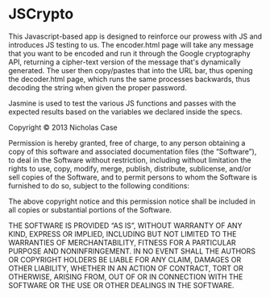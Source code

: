 JSCrypto
========

This Javascript-based app is designed to reinforce our prowess with JS and introduces JS testing to us. The encoder.html page will take any message that you want to be encoded and run it through the Google cryptography API, returning a cipher-text version of the message that's dynamically generated. The user then copy/pastes that into the URL bar, thus opening the decoder.html page, which runs the same processes backwards, thus decoding the string when given the proper password.

Jasmine is used to test the various JS functions and passes with the expected results based on the variables we declared inside the specs.

Copyright © 2013 Nicholas Case

Permission is hereby granted, free of charge, to any person obtaining a copy of this software and associated documentation files (the “Software”), to deal in the Software without restriction, including without limitation the rights to use, copy, modify, merge, publish, distribute, sublicense, and/or sell copies of the Software, and to permit persons to whom the Software is furnished to do so, subject to the following conditions:

The above copyright notice and this permission notice shall be included in all copies or substantial portions of the Software.

THE SOFTWARE IS PROVIDED “AS IS”, WITHOUT WARRANTY OF ANY KIND, EXPRESS OR IMPLIED, INCLUDING BUT NOT LIMITED TO THE WARRANTIES OF MERCHANTABILITY, FITNESS FOR A PARTICULAR PURPOSE AND NONINFRINGEMENT. IN NO EVENT SHALL THE AUTHORS OR COPYRIGHT HOLDERS BE LIABLE FOR ANY CLAIM, DAMAGES OR OTHER LIABILITY, WHETHER IN AN ACTION OF CONTRACT, TORT OR OTHERWISE, ARISING FROM, OUT OF OR IN CONNECTION WITH THE SOFTWARE OR THE USE OR OTHER DEALINGS IN THE SOFTWARE.
